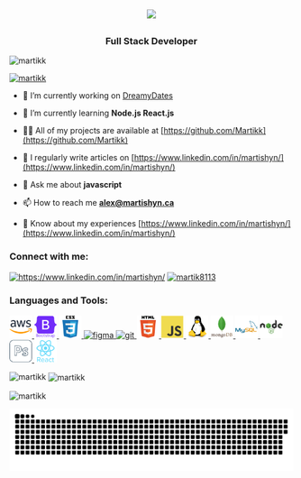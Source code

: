 <h1 align="center">
    <img src="https://readme-typing-svg.herokuapp.com/?font=Righteous&size=35&center=true&vCenter=true&width=500&height=70&duration=4000&lines=Hi+There!+👋;+I'm+Alex+Martishyn!;" />
</h1>
<h3 align="center">Full Stack Developer</h3>

<p align="left"> <img src="https://komarev.com/ghpvc/?username=martikk&label=Profile%20views&color=0e75b6&style=flat" alt="martikk" /> </p>

<p align="left"> <a href="https://github.com/ryo-ma/github-profile-trophy"><img src="https://github-profile-trophy.vercel.app/?username=martikk" alt="martikk" /></a> </p>

- 🔭 I’m currently working on [DreamyDates](https://github.com/Martikk/DreamyDates)

- 🌱 I’m currently learning **Node.js React.js**

- 👨‍💻 All of my projects are available at [https://github.com/Martikk](https://github.com/Martikk)

- 📝 I regularly write articles on [https://www.linkedin.com/in/martishyn/](https://www.linkedin.com/in/martishyn/)

- 💬 Ask me about **javascript**

- 📫 How to reach me **alex@martishyn.ca**

- 📄 Know about my experiences [https://www.linkedin.com/in/martishyn/](https://www.linkedin.com/in/martishyn/)

<h3 align="left">Connect with me:</h3>
<p align="left">
<a href="https://linkedin.com/in/https://www.linkedin.com/in/martishyn/" target="blank"><img align="center" src="https://raw.githubusercontent.com/rahuldkjain/github-profile-readme-generator/master/src/images/icons/Social/linked-in-alt.svg" alt="https://www.linkedin.com/in/martishyn/" height="30" width="40" /></a>
<a href="https://discord.gg/martik8113" target="blank"><img align="center" src="https://raw.githubusercontent.com/rahuldkjain/github-profile-readme-generator/master/src/images/icons/Social/discord.svg" alt="martik8113" height="30" width="40" /></a>
</p>

<h3 align="left">Languages and Tools:</h3>
<p align="left"> <a href="https://aws.amazon.com" target="_blank" rel="noreferrer"> <img src="https://raw.githubusercontent.com/devicons/devicon/master/icons/amazonwebservices/amazonwebservices-original-wordmark.svg" alt="aws" width="40" height="40"/> </a> <a href="https://getbootstrap.com" target="_blank" rel="noreferrer"> <img src="https://raw.githubusercontent.com/devicons/devicon/master/icons/bootstrap/bootstrap-plain-wordmark.svg" alt="bootstrap" width="40" height="40"/> </a> <a href="https://www.w3schools.com/css/" target="_blank" rel="noreferrer"> <img src="https://raw.githubusercontent.com/devicons/devicon/master/icons/css3/css3-original-wordmark.svg" alt="css3" width="40" height="40"/> </a> <a href="https://www.figma.com/" target="_blank" rel="noreferrer"> <img src="https://www.vectorlogo.zone/logos/figma/figma-icon.svg" alt="figma" width="40" height="40"/> </a> <a href="https://git-scm.com/" target="_blank" rel="noreferrer"> <img src="https://www.vectorlogo.zone/logos/git-scm/git-scm-icon.svg" alt="git" width="40" height="40"/> </a> <a href="https://www.w3.org/html/" target="_blank" rel="noreferrer"> <img src="https://raw.githubusercontent.com/devicons/devicon/master/icons/html5/html5-original-wordmark.svg" alt="html5" width="40" height="40"/> </a> <a href="https://developer.mozilla.org/en-US/docs/Web/JavaScript" target="_blank" rel="noreferrer"> <img src="https://raw.githubusercontent.com/devicons/devicon/master/icons/javascript/javascript-original.svg" alt="javascript" width="40" height="40"/> </a> <a href="https://www.linux.org/" target="_blank" rel="noreferrer"> <img src="https://raw.githubusercontent.com/devicons/devicon/master/icons/linux/linux-original.svg" alt="linux" width="40" height="40"/> </a> <a href="https://www.mongodb.com/" target="_blank" rel="noreferrer"> <img src="https://raw.githubusercontent.com/devicons/devicon/master/icons/mongodb/mongodb-original-wordmark.svg" alt="mongodb" width="40" height="40"/> </a> <a href="https://www.mysql.com/" target="_blank" rel="noreferrer"> <img src="https://raw.githubusercontent.com/devicons/devicon/master/icons/mysql/mysql-original-wordmark.svg" alt="mysql" width="40" height="40"/> </a> <a href="https://nodejs.org" target="_blank" rel="noreferrer"> <img src="https://raw.githubusercontent.com/devicons/devicon/master/icons/nodejs/nodejs-original-wordmark.svg" alt="nodejs" width="40" height="40"/> </a> <a href="https://www.photoshop.com/en" target="_blank" rel="noreferrer"> <img src="https://raw.githubusercontent.com/devicons/devicon/master/icons/photoshop/photoshop-line.svg" alt="photoshop" width="40" height="40"/> </a> <a href="https://reactjs.org/" target="_blank" rel="noreferrer"> <img src="https://raw.githubusercontent.com/devicons/devicon/master/icons/react/react-original-wordmark.svg" alt="react" width="40" height="40"/> </a> </p>

<p><img align="left" src="https://github-readme-stats.vercel.app/api/top-langs?username=martikk&show_icons=true&locale=en&layout=compact" alt="martikk" /></p>

<p>&nbsp;<img align="center" src="https://github-readme-stats.vercel.app/api?username=martikk&show_icons=true&locale=en" alt="martikk" /></p>

<p><img align="center" src="https://github-readme-streak-stats.herokuapp.com/?user=martikk&" alt="martikk" /></p>

![snake gif](https://github.com/Martikk/Martikk/blob/output/github-contribution-grid-snake-dark.svg)
